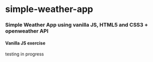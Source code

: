 # simple-weather-app
### Simple Weather App using vanilla JS, HTML5 and CSS3 + openweather API
#### Vanilla JS exercise
testing in progress

